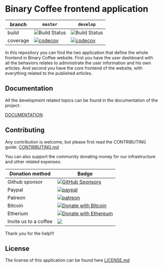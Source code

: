 # Binary Coffee frontend application

|branch|`master`|`develop`|
|---|---|---|
|build|![Build Status](https://github.com/binary-coffee-dev/dcs-frontend/actions/workflows/deployment.yml/badge.svg?branch=master)|![Build Status](https://github.com/binary-coffee-dev/dcs-frontend/actions/workflows/deployment.yml/badge.svg?branch=develop)|
|coverage|[![codecov](https://codecov.io/gh/binary-coffee-dev/dcs-frontend/branch/master/graph/badge.svg?token=IXyUgJL6DY)](https://codecov.io/gh/binary-coffee-dev/dcs-frontend)|[![codecov](https://codecov.io/gh/binary-coffee-dev/dcs-frontend/branch/develop/graph/badge.svg?token=IXyUgJL6DY)](https://codecov.io/gh/binary-coffee-dev/dcs-frontend)|

In this repository you can find the two application that define the whole frontend in Binary Coffee website.
First you have the user dashboard with all the behaviors relates to administrate the user information and his own articles.
And second you have the core frontend of the website, with everything related to the published articles.

## Documentation

All the development related topics can be found in the documentation of the project:

[DOCUMENTATION](./doc/doc.md)

## Contributing

Any contribution is welcome, but please first read the CONTRIBUTING guide: [CONTRIBUTING.md](./CONTRIBUTING.md)

You can also support the community donating money for our infrastructure and other related expenses:

|Donation method|Badge|
|-------------|----|
|Github sponsor|[![GitHub Sponsors](https://img.shields.io/github/sponsors/binary-coffee-dev?style=for-the-badge&color=success&logo=githubsponsors)](https://github.com/sponsors/binary-coffee-dev/sponsorships?preview=false&frequency=recurring&amount=5)|
|Paypal|[![paypal](https://img.shields.io/badge/paypal-donate-success?style=for-the-badge&logo=paypal)](https://www.paypal.com/donate?hosted_button_id=66HG7ANLYHYZ4)|
|Patreon|[![patreon](https://img.shields.io/badge/patreon-join-success?style=for-the-badge&logo=patreon)](https://www.patreon.com/join/7569568/checkout?ru=undefined)|
|Bitcoin|[![Donate with Bitcoin](https://en.cryptobadges.io/badge/big/bc1q3vszxqvms8snh72qdp8a20v79n4c838zw0n9jg)](https://en.cryptobadges.io/donate/bc1q3vszxqvms8snh72qdp8a20v79n4c838zw0n9jg)|
|Etherium|[![Donate with Ethereum](https://en.cryptobadges.io/badge/big/0x2f2EB4006Bb9b5fd20369691103B97fA13980a58)](https://en.cryptobadges.io/donate/0x2f2EB4006Bb9b5fd20369691103B97fA13980a58)|
|Invite us to a coffee|[![](https://cdn.buymeacoffee.com/buttons/arial-green.png)](https://www.buymeacoffee.com/binarycoffee)|

Thank you for the help!!!

## License

The license of this application can be found here [LICENSE.md](./LICENSE.md)
